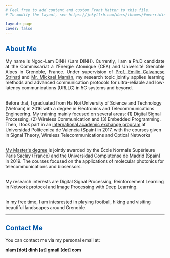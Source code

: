 ```yaml
---
# Feel free to add content and custom Front Matter to this file.
# To modify the layout, see https://jekyllrb.com/docs/themes/#overriding-theme-defaults

layout: page
cover: false
---
```

<h2 class="h1" style="color: rgb(1,92,171)" id="about">About Me </h2>
<p align="justify">
My name is Ngoc-Lam DINH (Lam DINH). Currently, I am a Ph.D candidate at the Commissariat à l'Énergie Atomique (CEA) and Université Grenoble Alpes in Grenoble, France. Under supervision of <a href="https://fr.linkedin.com/in/emilio-calvanese-strinati-6g">Prof. Emilio Calvanese Strinati</a> and <a href="https://fr.linkedin.com/in/mickael-maman-6b1a3a82">Mr. Mickael Mamän</a>, my research topic jointly applies learning methods and advanced communication protocols for ultra-reliable and low-latency communications (URLLC) in 5G systems and beyond.<br> <br>

Before that, I graduated from Ha Noi University of Science and Technology  (Vietnam) in 2016 with a degree in Electronics and Telecommunications Engineering. My training mainly focused on several areas: (1) Digital Signal Processing, (2) Wireless Communication and (3) Embedded Programming. Then, I took part in an <a href="http://www.upv.es/titulaciones/MUTSRC/menu_1013168i.html">international academic exchange program</a> at Universidad Politecnica de Valencia (Spain) in 2017, with the courses given in Signal Theory, Wireless Telecommunications and Optical Networks  <br>  <br>

<a href="http://monabiphot.ens-paris-saclay.fr/">My Master's degree</a> is jointly awarded by the École Normale Supérieure Paris Saclay (France) and the Universidad Complutense de Madrid (Spain) in 2019. The courses focused on the applications of molecular photonics for telecommunications and biosensors.<br> <br>

My research interests are Digital Signal Processing, Reinforcement Learning in Network protocol and Image Processing with Deep Learning.<br> <br>

In my free time, I am intesrested in playing football, hiking and visiting beautiful landscapes around Grenoble.<br>

</p>

---
<h2 class="h1" style="color: rgb(1,92,171)" id="contact-me">Contact Me </h2>
<p align="justify">
You can contact me via my personal email at:

<p class="home-element"><strong>nlam [dot] dinh [at] gmail [dot] com</strong></p>
</p>